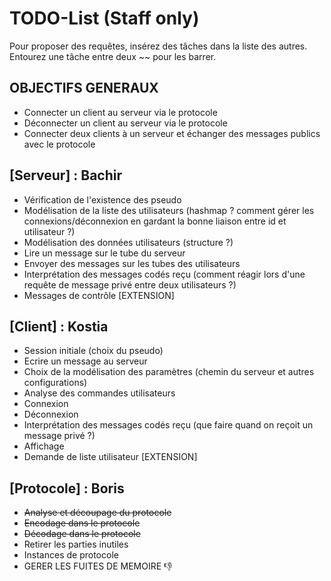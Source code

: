 # TODO-List (Staff only)

Pour proposer des requêtes, insérez des tâches dans la liste des autres. Entourez une tâche entre deux ~~ pour les barrer.

## OBJECTIFS GENERAUX

- Connecter un client au serveur via le protocole
- Déconnecter un client au serveur via le protocole
- Connecter deux clients à un serveur et échanger des messages publics avec le protocole

## [Serveur] : Bachir
- Vérification de l'existence des pseudo
- Modélisation de la liste des utilisateurs (hashmap ? comment gérer les connexions/déconnexion en gardant la bonne liaison entre id et utilisateur ?)
- Modélisation des données utilisateurs (structure ?)
- Lire un message sur le tube du serveur
- Envoyer des messages sur les tubes des utilisateurs
- Interprétation des messages codés reçu (comment réagir lors d'une requête de message privé entre deux utilisateurs ?)
- Messages de contrôle [EXTENSION]

## [Client] : Kostia
- Session initiale (choix du pseudo)
- Ecrire un message au serveur
- Choix de la modélisation des paramètres (chemin du serveur et autres configurations)
- Analyse des commandes utilisateurs
- Connexion
- Déconnexion
- Interprétation des messages codés reçu (que faire quand on reçoit un message privé ?)
- Affichage
- Demande de liste utilisateur [EXTENSION]

## [Protocole] : Boris
- ~~Analyse et découpage du protocole~~
- ~~Encodage dans le protocole~~
- ~~Décodage dans le protocole~~
- Retirer les parties inutiles
- Instances de protocole
- GERER LES FUITES DE MEMOIRE :-1:
